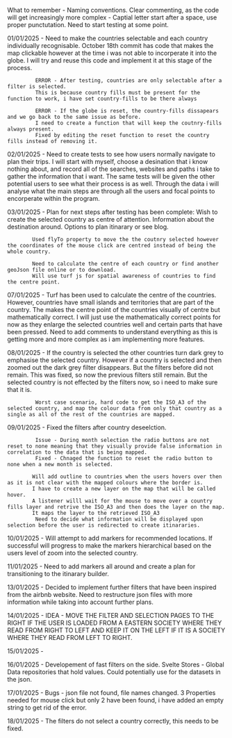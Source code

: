 What to remember - Naming conventions.
                   Clear commenting, as the code will get increasingly more complex - Captial letter start after a space, use proper punctutation.
                   Need to start testing at some point.

01/01/2025 - Need to make the countries selectable and each country individually recognisable.
             October 18th commit has code that makes the map clickable however at the time i was not able to incorperate it into the globe. I will try and reuse this code and implement it at this stage of the process.

             ERROR - After testing, countries are only selectable after a filter is selected.
             This is because country fills must be present for the function to work, i have set country-fills to be there always
             
             ERROR - If the globe is reset, the country-fills dissapears and we go back to the same issue as before.
             I need to create a function that will keep the coutnry-fills always present.
             Fixed by editing the reset function to reset the country fills instead of removing it.
             
02/01/2025 - Need to create tests to see how users normally navigate to plan their trips.
             I will start with myself, choose a desination that i know nothing about, and record all of the searches, websites and paths i take to gather the information that i want. 
             The same tests will be given the other potential users to see what their process is as well.
             Through the data i will analyse what the main steps are through all the users and focal points to encorperate within the program.

03/01/2025 - Plan for next steps after testing has been complete:
             Wish to create the selected country as centre of attention.
             Information about the destination around. 
             Options to plan itinarary or see blog.

            Used flyTo property to move the the coutnry selected however the coordinates of the mouse click are centred instead of being the whole country.

            Need to calculate the centre of each country or find another geoJson file online or to download.
            Will use turf js for spatial awareness of countries to find the centre point.

07/01/2025 - Turf has been used to calculate the centre of the countries. However, countries have small islands and territories
             that are part of the country. The makes the centre point of the countries visually of centre but mathematically correct.
             I will just use the mathematically correct points for now as they enlarge the selected countries well and certain parts that have been pressed.
             Need to add comments to understand everything as this is getting more and more complex as i am implementing more features.

08/01/2025 - If the country is selected the other countries turn dark grey to emphasise the selected country. 
             However if a country is selected and then zoomed out the dark grey filter disappears.
             But the filters before did not remain. This was fixed, so now the previous filters still remain. 
             But the selected country is not effected by the filters now, so i need to make sure that it is.
             
             Worst case scenario, hard code to get the ISO_A3 of the selected country, and map the colour data from only that country as a single as all of the rest of the countries are mapped.

09/01/2025 - Fixed the filters after country deseelction.
             
             Issue - During month selection the radio buttons are not reset to none meaning that they visually provide false information in correlation to the data that is being mapped.
             Fixed - Chnaged the function to reset the radio button to none when a new month is selected.

            Will add outline to countries when the users hovers over then as it is not clear with the mapped colours where the border is.
            I have to create a new layer on the map that will be called hover.
            A listener willl wait for the mouse to move over a country fills layer and retrive the ISO_A3 and then does the layer on the map.
            It maps the layer to the retrieved ISO_A3
             Need to decide what information will be displayed upon selection before the user is redirected to create itinararies.

10/01/2025 - Will attempt to add markers for recommended locations. If successful will progress to make the markers hierarchical based on
             the users level of zoom into the selected country.

11/01/2025 - Need to add markers all around and create a plan for transitioning to the itinarary builder.

13/01/2025 - Decided to implement further filters that have been inspired from the airbnb website. 
             Need to restructure json files with more information while taking into account further plans.
             
14/01/2025 - IDEA - MOVE THE FILTER AND SELECTION PAGES TO THE RIGHT IF THE USER IS LOADED FROM A EASTERN SOCIETY WHERE THEY READ FROM
                    RIGHT TO LEFT AND KEEP IT ON THE LEFT IF IT IS A SOCIETY WHERE THEY READ FROM LEFT TO RIGHT.

15/01/2025 - 

16/01/2025 - Developement of fast filters on the side.
             Svelte Stores - Global Data repositories that hold values. Could potentially use for the datasets in the json.
             
17/01/2025 - Bugs - json file not found, file names changed.
                    3 Properties needed for mouse click but only 2 have been found, i have added an empty string to get rid of the error.

18/01/2025 - The filters do not select a country correctly, this needs to be fixed.
